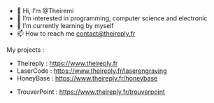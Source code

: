 - 👋 Hi, I’m @Theiremi
- 👀 I’m interested in programming, computer science and electronic
- 🌱 I’m currently learning by myself
- 📫 How to reach me contact@theireply.fr

My projects :
- Theireply : https://www.theireply.fr
- LaserCode : https://www.theireply.fr/laserengraving
- HoneyBase : https://www.theireply.fr/honeybase
<!-- - ElectroBase : https://www.theireply.fr/electrobase-->
- TrouverPoint : https://www.theireply.fr/trouverpoint

<!---
Theiremi/Theiremi is a ✨ special ✨ repository because its `README.md` (this file) appears on your GitHub profile.
You can click the Preview link to take a look at your changes.
--->
